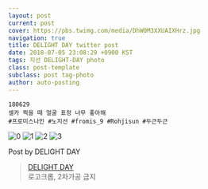 ```yaml
---
layout: post
current: post
cover: https://pbs.twimg.com/media/DhWOM3XXUAIXHrz.jpg
navigation: true
title: DELIGHT DAY twitter post
date: 2018-07-05 23:08:29 +0900 KST
tags: 지선 DELIGHT-DAY photo
class: post-template
subclass: post tag-photo
author: auto-posting
---
```


```  
180629  
셀카 찍을 때 얼굴 표정 너무 좋아해  
#프로미스나인 #노지선 #fromis_9 #Rohjisun #두근두근  

```

![0](https://pbs.twimg.com/media/DhWOM2jX0AA6bTj.jpg)
![1](https://pbs.twimg.com/media/DhWOM2nWsAo10kb.jpg)
![2](https://pbs.twimg.com/media/DhWOM3hWkAYQPSf.jpg)
![3](https://pbs.twimg.com/media/DhWOM3XXUAIXHrz.jpg)


Post by DELIGHT DAY

> [DELIGHT DAY](https://twitter.com/delightday_JS)  
  로고크롭, 2차가공 금지
